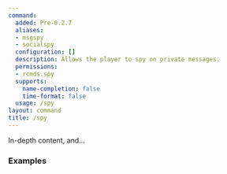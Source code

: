 ```yaml
---
command:
  added: Pre-0.2.7
  aliases:
  - msgspy
  - socialspy
  configuration: []
  description: Allows the player to spy on private messages.
  permissions:
  - rcmds.spy
  supports:
    name-completion: false
    time-format: false
  usage: /spy
layout: command
title: /spy
---
```


In-depth content, and...

### Examples



